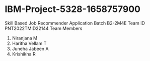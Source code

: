 # IBM-Project-5328-1658757900
Skill  Based Job Recommender Application
Batch
B2-2M4E
Team ID
PNT2022TMID22144
Team Members
1. Niranjana M
2. Haritha Vellam T
3. Juneha Jabeen A
4. Krishikha R
